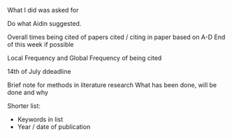 What I did was asked for

Do what Aidin suggested.

Overall times being cited of papers cited / citing in paper based on A-D
End of this week if possible

Local Frequency and Global Frequency of being cited

14th of July ddeadline

Brief note for methods in literature research
What has been done, will be done and why

Shorter list:
- Keywords in list
- Year / date of publication


